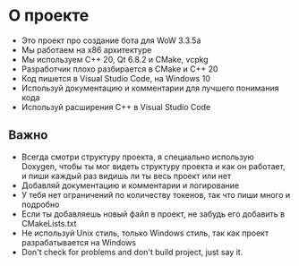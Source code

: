 # О проекте

- Это проект про создание бота для WoW 3.3.5a
- Мы работаем на x86 архитектуре
- Мы используем С++ 20, Qt 6.8.2 и CMake, vcpkg
- Разработчик плохо разбирается в CMake и C++ 20
- Код пишется в Visual Studio Code, на Windows 10
- Используй документацию и комментарии для лучшего понимания кода
- Используй расширения C++ в Visual Studio Code

## Важно

- Всегда смотри структуру проекта, я специально использую Doxygen, чтобы ты мог видеть структуру проекта и как он работает, и пиши каждый раз видишь ли ты весь проект или нет
- Добавляй документацию и комментарии и логирование
- У тебя нет ограничений по количеству токенов, так что пиши много и подробно
- Если ты добавляешь новый файл в проект, не забудь его добавить в CMakeLists.txt
- Не используй Unix стиль, только Windows стиль, так как проект разрабатывается на Windows
- Don't check for problems and don't build project, just say it.
